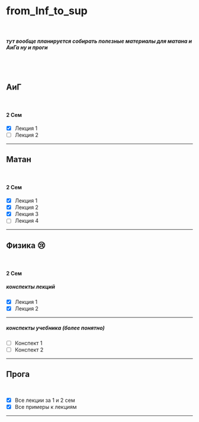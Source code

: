 # from_Inf_to_sup

<br>

##### тут вообще планируется собирать полезные материалы для матана и АиГа ну и проги

<br>
<br>

## АиГ

<br>

#### 2 Сем

- [x] Лекция 1
- [ ] Лекция 2
    <br>
<hr>

## Матан

<br>

#### 2 Сем

- [x] Лекция 1
- [x] Лекция 2
- [x] Лекция 3
- [ ] Лекция 4
    <br>
<hr>

## Физика 😢

<br>

#### 2 Сем

##### конспекты лекций

- [x] Лекция 1
- [x] Лекция 2
    <br>
<hr>

##### конспекты учебника (более понятно)

- [ ] Конспект 1
- [ ] Конспект 2
    <br>
<hr>

## Прога

<br>

- [x] Все лекции за 1 и 2 сем
- [x] Все примеры к лекциям
    <br>
<hr>

